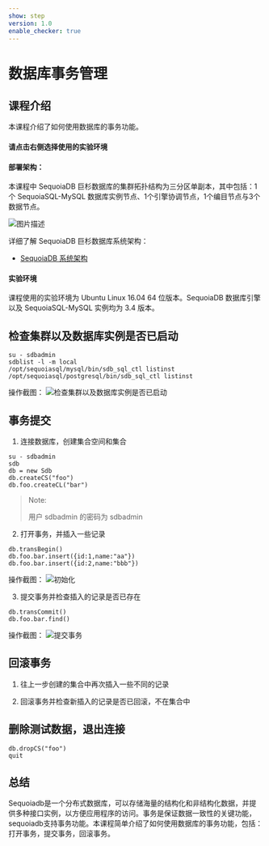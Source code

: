 ```yaml
---
show: step
version: 1.0
enable_checker: true
---
```


# 数据库事务管理

## 课程介绍

本课程介绍了如何使用数据库的事务功能。

#### 请点击右侧选择使用的实验环境

#### 部署架构：
本课程中 SequoiaDB 巨杉数据库的集群拓扑结构为三分区单副本，其中包括：1个 SequoiaSQL-MySQL 数据库实例节点、1个引擎协调节点，1个编目节点与3个数据节点。

![图片描述](https://doc.shiyanlou.com/courses/1469/1207281/8d88e6faed223a26fcdc66fa2ef8d3c5)

详细了解 SequoiaDB 巨杉数据库系统架构：
* [SequoiaDB 系统架构](http://doc.sequoiadb.com/cn/sequoiadb-cat_id-1519649201-edition_id-0)

#### 实验环境
课程使用的实验环境为 Ubuntu Linux 16.04 64 位版本。SequoiaDB 数据库引擎以及 SequoiaSQL-MySQL 实例均为 3.4 版本。



## 检查集群以及数据库实例是否已启动
```
su - sdbadmin
sdblist -l -m local
/opt/sequoiasql/mysql/bin/sdb_sql_ctl listinst
/opt/sequoiasql/postgresql/bin/sdb_sql_ctl listinst
```

操作截图：
![检查集群以及数据库实例是否已启动](https://doc.shiyanlou.com/courses/1480/1207281/43fa875113512dce1537a215042f7c38)


## 事务提交
1) 连接数据库，创建集合空间和集合
```
su - sdbadmin
sdb
db = new Sdb
db.createCS("foo")
db.foo.createCL("bar")
```

>Note:
>
>用户 sdbadmin 的密码为 sdbadmin

2) 打开事务，并插入一些记录
```
db.transBegin()
db.foo.bar.insert({id:1,name:"aa"})
db.foo.bar.insert({id:2,name:"bbb"})
```

操作截图：
![初始化](https://doc.shiyanlou.com/courses/1480/1207281/79c1fd7b93d26031bdfb614f885e0e1f)

3) 提交事务并检查插入的记录是否已存在
```
db.transCommit()
db.foo.bar.find()
```

操作截图：
![提交事务](https://doc.shiyanlou.com/courses/1480/1207281/f9cfc893d65a8b2a72810bc9bce90d42)



## 回滚事务
1) 往上一步创建的集合中再次插入一些不同的记录

2) 回滚事务并检查新插入的记录是否已回滚，不在集合中


## 删除测试数据，退出连接
```
db.dropCS("foo")
quit
```

 
## 总结

Sequoiadb是一个分布式数据库，可以存储海量的结构化和非结构化数据，并提供多种接口实例，以方便应用程序的访问。事务是保证数据一致性的关键功能，sequoiadb支持事务功能。本课程简单介绍了如何使用数据库的事务功能，包括：打开事务，提交事务，回滚事务。

